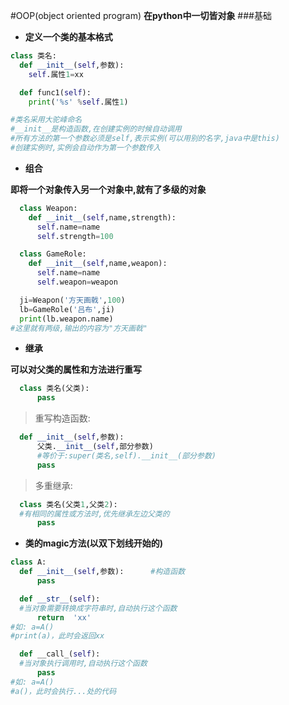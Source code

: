 #OOP(object oriented program)
**在python中一切皆对象**
###基础
* **定义一个类的基本格式**
```python
class 类名:
  def __init__(self,参数):
    self.属性1=xx

  def func1(self):    
    print('%s' %self.属性1)

#类名采用大驼峰命名
#__init__是构造函数,在创建实例的时候自动调用
#所有方法的第一个参数必须是self,表示实例(可以用别的名字,java中是this)
#创建实例时,实例会自动作为第一个参数传入
```
* **组合**

**即将一个对象传入另一个对象中,就有了多级的对象**
```python
  class Weapon:
    def __init__(self,name,strength):
      self.name=name
      self.strength=100

  class GameRole:
    def __init__(self,name,weapon):
      self.name=name
      self.weapon=weapon

  ji=Weapon('方天画戟',100)
  lb=GameRole('吕布',ji)
  print(lb.weapon.name)   
#这里就有两级,输出的内容为"方天画戟"
```

* **继承**

**可以对父类的属性和方法进行重写**
```python
  class 类名(父类):
      pass
```

>重写构造函数:
```python
  def __init__(self,参数):
      父类.__init__(self,部分参数)
      #等价于:super(类名,self).__init__(部分参数)
      pass
```

>多重继承:   
```python
  class 类名(父类1,父类2):   
  #有相同的属性或方法时,优先继承左边父类的
      pass
```

* **类的magic方法(以双下划线开始的)**
```python
class A:
  def __init__(self,参数):      #构造函数
      pass

  def __str__(self):          
  #当对象需要转换成字符串时,自动执行这个函数
      return  'xx'
#如: a=A()
#print(a)，此时会返回xx

  def __call_(self):    
  #当对象执行调用时,自动执行这个函数
      pass
#如: a=A()
#a()，此时会执行...处的代码
```
